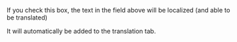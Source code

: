 If you check this box, the text in the field above will be localized (and able to be translated)

It will automatically be added to the translation tab.